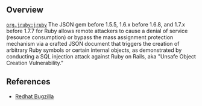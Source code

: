 ## Overview
[`org.jruby:jruby`](http://search.maven.org/#search%7Cga%7C1%7Ca%3A%22jruby%22)
The JSON gem before 1.5.5, 1.6.x before 1.6.8, and 1.7.x before 1.7.7 for Ruby allows remote attackers to cause a denial of service (resource consumption) or bypass the mass assignment protection mechanism via a crafted JSON document that triggers the creation of arbitrary Ruby symbols or certain internal objects, as demonstrated by conducting a SQL injection attack against Ruby on Rails, aka "Unsafe Object Creation Vulnerability."

## References

- [Redhat Bugzilla](https://bugzilla.redhat.com/show_bug.cgi?id=CVE-2013-0269)

